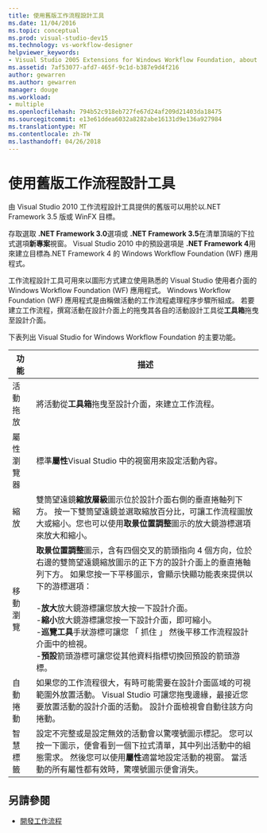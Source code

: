 ```yaml
---
title: 使用舊版工作流程設計工具
ms.date: 11/04/2016
ms.topic: conceptual
ms.prod: visual-studio-dev15
ms.technology: vs-workflow-designer
helpviewer_keywords:
- Visual Studio 2005 Extensions for Windows Workflow Foundation, about
ms.assetid: 7af53077-afd7-465f-9c1d-b387e9d4f216
author: gewarren
ms.author: gewarren
manager: douge
ms.workload:
- multiple
ms.openlocfilehash: 794b52c918eb727fe67d24af209d21403da18475
ms.sourcegitcommit: e13e61ddea6032a8282abe16131d9e136a927984
ms.translationtype: MT
ms.contentlocale: zh-TW
ms.lasthandoff: 04/26/2018
---
```

# <a name="using-the-legacy-workflow-designer"></a>使用舊版工作流程設計工具

由 Visual Studio 2010 工作流程設計工具提供的舊版可以用於以.NET Framework 3.5 版或 WinFX 目標。

存取選取 **.NET Framework 3.0**選項或 **.NET Framework 3.5**在清單頂端的下拉式選項**新專案**視窗。 Visual Studio 2010 中的預設選項是 **.NET Framework 4**用來建立目標為.NET Framework 4 的 Windows Workflow Foundation (WF) 應用程式。

工作流程設計工具可用來以圖形方式建立使用熟悉的 Visual Studio 使用者介面的 Windows Workflow Foundation (WF) 應用程式。 Windows Workflow Foundation (WF) 應用程式是由稱做活動的工作流程處理程序步驟所組成。 若要建立工作流程，撰寫活動在設計介面上的拖曳其各自的活動設計工具從**工具箱**拖曳至設計介面。

下表列出 Visual Studio for Windows Workflow Foundation 的主要功能。

|功能|描述|
|-------------|-----------------|
|活動拖放|將活動從**工具箱**拖曳至設計介面，來建立工作流程。|
|屬性瀏覽器|標準**屬性**Visual Studio 中的視窗用來設定活動內容。|
|縮放|雙筒望遠鏡**縮放層級**圖示位於設計介面右側的垂直捲軸列下方。 按一下雙筒望遠鏡並選取縮放百分比，可讓工作流程圖放大或縮小。您也可以使用**取景位置調整**圖示的放大鏡游標選項來放大和縮小。|
|移動瀏覽|**取景位置調整**圖示，含有四個交叉的箭頭指向 4 個方向，位於右邊的雙筒望遠鏡縮放圖示的正下方的設計介面上的垂直捲軸列下方。 如果您按一下平移圖示，會顯示快顯功能表來提供以下的游標選項：<br /><br /> -**放大**放大鏡游標讓您放大按一下設計介面。<br />-**縮小**放大鏡游標讓您按一下設計介面，即可縮小。<br />-**巡覽工具**手狀游標可讓您 「 抓住 」 然後平移工作流程設計介面中的檢視。<br />-**預設**箭頭游標可讓您從其他資料指標切換回預設的箭頭游標。|
|自動捲動|如果您的工作流程很大，有時可能需要在設計介面區域的可視範圍外放置活動。 Visual Studio 可讓您拖曳邊緣，最接近您要放置活動的設計介面的活動。 設計介面檢視會自動往該方向捲動。|
|智慧標籤|設定不完整或是設定無效的活動會以驚嘆號圖示標記。 您可以按一下圖示，便會看到一個下拉式清單，其中列出活動中的組態需求。 然後您可以使用**屬性**適當地設定活動的視窗。 當活動的所有屬性都有效時，驚嘆號圖示便會消失。|

## <a name="see-also"></a>另請參閱

- [開發工作流程](http://go.microsoft.com/fwlink?LinkID=65010)